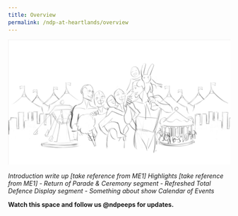 ```yaml
---
title: Overview
permalink: /ndp-at-heartlands/overview
---
```

![Heartlands](/images/NDP22%20Website%2017May20223.jpg)

<i class="blue-text">
    Introduction write up [take reference from ME1]
Highlights [take reference from ME1]
- Return of Parade & Ceremony segment
- Refreshed Total Defence Display segment
- Something about show
Calendar of Events
</i>

**Watch this space and follow us @ndpeeps for updates.**